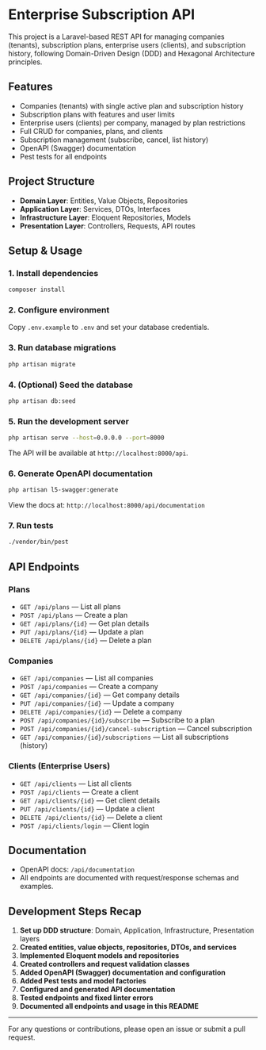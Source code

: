 # Enterprise Subscription API

This project is a Laravel-based REST API for managing companies (tenants), subscription plans, enterprise users (clients), and subscription history, following Domain-Driven Design (DDD) and Hexagonal Architecture principles.

## Features
- Companies (tenants) with single active plan and subscription history
- Subscription plans with features and user limits
- Enterprise users (clients) per company, managed by plan restrictions
- Full CRUD for companies, plans, and clients
- Subscription management (subscribe, cancel, list history)
- OpenAPI (Swagger) documentation
- Pest tests for all endpoints

## Project Structure
- **Domain Layer**: Entities, Value Objects, Repositories
- **Application Layer**: Services, DTOs, Interfaces
- **Infrastructure Layer**: Eloquent Repositories, Models
- **Presentation Layer**: Controllers, Requests, API routes

## Setup & Usage

### 1. Install dependencies
```bash
composer install
```

### 2. Configure environment
Copy `.env.example` to `.env` and set your database credentials.

### 3. Run database migrations
```bash
php artisan migrate
```

### 4. (Optional) Seed the database
```bash
php artisan db:seed
```

### 5. Run the development server
```bash
php artisan serve --host=0.0.0.0 --port=8000
```
The API will be available at `http://localhost:8000/api`.

### 6. Generate OpenAPI documentation
```bash
php artisan l5-swagger:generate
```
View the docs at: `http://localhost:8000/api/documentation`

### 7. Run tests
```bash
./vendor/bin/pest
```

## API Endpoints

### Plans
- `GET /api/plans` — List all plans
- `POST /api/plans` — Create a plan
- `GET /api/plans/{id}` — Get plan details
- `PUT /api/plans/{id}` — Update a plan
- `DELETE /api/plans/{id}` — Delete a plan

### Companies
- `GET /api/companies` — List all companies
- `POST /api/companies` — Create a company
- `GET /api/companies/{id}` — Get company details
- `PUT /api/companies/{id}` — Update a company
- `DELETE /api/companies/{id}` — Delete a company
- `POST /api/companies/{id}/subscribe` — Subscribe to a plan
- `POST /api/companies/{id}/cancel-subscription` — Cancel subscription
- `GET /api/companies/{id}/subscriptions` — List all subscriptions (history)

### Clients (Enterprise Users)
- `GET /api/clients` — List all clients
- `POST /api/clients` — Create a client
- `GET /api/clients/{id}` — Get client details
- `PUT /api/clients/{id}` — Update a client
- `DELETE /api/clients/{id}` — Delete a client
- `POST /api/clients/login` — Client login

## Documentation
- OpenAPI docs: `/api/documentation`
- All endpoints are documented with request/response schemas and examples.

## Development Steps Recap
1. **Set up DDD structure**: Domain, Application, Infrastructure, Presentation layers
2. **Created entities, value objects, repositories, DTOs, and services**
3. **Implemented Eloquent models and repositories**
4. **Created controllers and request validation classes**
5. **Added OpenAPI (Swagger) documentation and configuration**
6. **Added Pest tests and model factories**
7. **Configured and generated API documentation**
8. **Tested endpoints and fixed linter errors**
9. **Documented all endpoints and usage in this README**

---

For any questions or contributions, please open an issue or submit a pull request.
